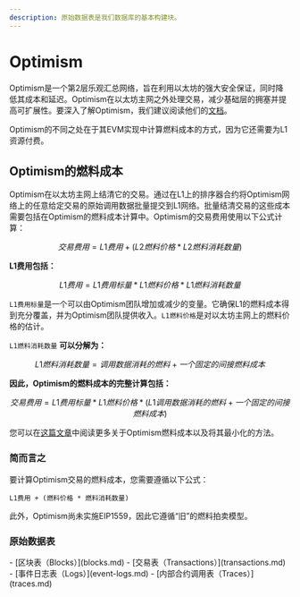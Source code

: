 ```yaml
---
description: 原始数据表是我们数据库的基本构建块。
---
```


# Optimism

Optimism是一个第2层乐观汇总网络，旨在利用以太坊的强大安全保证，同时降低其成本和延迟。Optimism在以太坊主网之外处理交易，减少基础层的拥塞并提高可扩展性。要深入了解Optimism，我们建议阅读他们的[文档](https://community.optimism.io/docs/how-optimism-works)。

Optimism的不同之处在于其EVM实现中计算燃料成本的方式，因为它还需要为L1资源付费。

## Optimism的燃料成本

Optimism在以太坊主网上结清它的交易。通过在L1上的排序器合约将Optimism网络上的任意给定交易的原始调用数据批量提交到L1网络。批量结清交易的这些成本需要包括在Optimism的燃料成本计算中。Optimism的交易费用使用以下公式计算：

$$
交易费用 = L1费用 + (L2燃料价格 * L2燃料消耗数量)
$$

**L1费用包括：**

$$
L1费用 = L1费用标量 * L1燃料价格 * L1燃料消耗数量
$$

`L1费用标量`是一个可以由Optimism团队增加或减少的变量。它确保L1的燃料成本得到充分覆盖，并为Optimism团队提供收入。`L1燃料价格`是对以太坊主网上的燃料价格的估计。

`L1燃料消耗数量` **可以分解为：**

$$
L1燃料消耗数量 = 调用数据消耗的燃料 + 一个固定的间接燃料成本
$$

**因此，Optimism的燃料成本的完整计算包括：**

$$
交易费用 = L1费用标量 * L1燃料价格 * (L1调用数据消耗的燃料 + 一个固定的间接燃料成本)
$$

您可以在[这篇文章](https://help.optimism.io/hc/en-us/articles/4411895794715-Transaction-fees)中阅读更多关于Optimism燃料成本以及将其最小化的方法。

### 简而言之

要计算Optimism交易的燃料成本，您需要遵循以下公式：

```
L1费用 + (燃料价格 * 燃料消耗数量)
```

此外，Optimism尚未实施EIP1559，因此它遵循“旧”的燃料拍卖模型。

### 原始数据表

<div class="cards grid" markdown>
- [区块表（Blocks）](blocks.md)
- [交易表（Transactions）](transactions.md)
- [事件日志表（Logs）](event-logs.md)
- [内部合约调用表（Traces）](traces.md)
</div>
